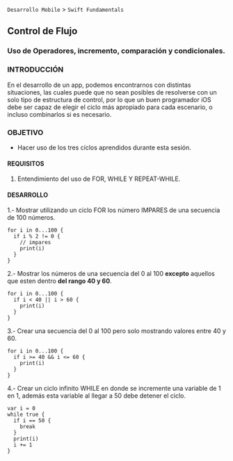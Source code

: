 
`Desarrollo Mobile` > `Swift Fundamentals`


## Control de Flujo
### Uso de Operadores, incremento, comparación y condicionales.

### INTRODUCCIÓN

En el desarrollo de un app, podemos encontrarnos con distintas situaciones, las cuales puede que no sean posibles de resolverse con un solo tipo de estructura de control, por lo que un buen programador iOS debe ser capaz de elegir el ciclo más apropiado para cada escenario, o incluso combinarlos si es necesario.

### OBJETIVO

- Hacer uso de los tres cíclos aprendidos durante esta sesión.

#### REQUISITOS

1. Entendimiento del uso de FOR, WHILE Y REPEAT-WHILE.


#### DESARROLLO

1.- Mostrar utilizando un cíclo FOR los número IMPARES de una secuencia de 100 números.

```
for i in 0...100 {
  if i % 2 != 0 {
    // impares
    print(i)
  }
}
```

2.- Mostrar los números de una secuencia del 0 al 100 **excepto** aquellos que esten dentro **del rango 40 y 60**.

```
for i in 0...100 {
  if i < 40 || i > 60 {
    print(i)
  }
}
```

3.- Crear una secuencia del 0 al 100 pero solo mostrando valores entre 40 y 60.

```
for i in 0...100 {
  if i >= 40 && i <= 60 {
    print(i)
  }
}
```

4.- Crear un ciclo infinito WHILE en donde se incremente una variable de 1 en 1, además esta variable al llegar a 50 debe detener el ciclo.

```
var i = 0
while true {
  if i == 50 {
    break
  }
  print(i)
  i += 1
}
```
